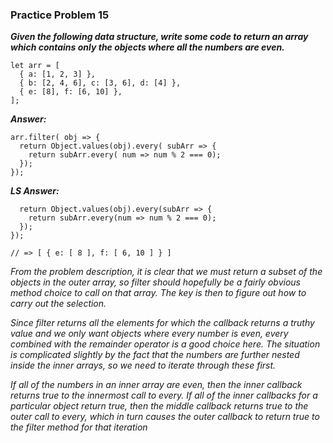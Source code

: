 ### Practice Problem 15 ###

***Given the following data structure, write some code to return an array which contains only the objects where all the numbers are even.***

```
let arr = [
  { a: [1, 2, 3] },
  { b: [2, 4, 6], c: [3, 6], d: [4] },
  { e: [8], f: [6, 10] },
];
```

***Answer:***
```
arr.filter( obj => {
  return Object.values(obj).every( subArr => {
    return subArr.every( num => num % 2 === 0);
  });
});
```

***LS Answer:***
```arr.filter(obj => {
  return Object.values(obj).every(subArr => {
    return subArr.every(num => num % 2 === 0);
  });
});

// => [ { e: [ 8 ], f: [ 6, 10 ] } ]
```
*From the problem description, it is clear that we must return a subset of the objects in the outer array, so filter should hopefully be a fairly obvious method choice to call on that array. The key is then to figure out how to carry out the selection.*

*Since filter returns all the elements for which the callback returns a truthy value and we only want objects where every number is even, every combined with the remainder operator is a good choice here. The situation is complicated slightly by the fact that the numbers are further nested inside the inner arrays, so we need to iterate through these first.*

*If all of the numbers in an inner array are even, then the inner callback returns true to the innermost call to every. If all of the inner callbacks for a particular object return true, then the middle callback returns true to the outer call to every, which in turn causes the outer callback to return true to the filter method for that iteration*